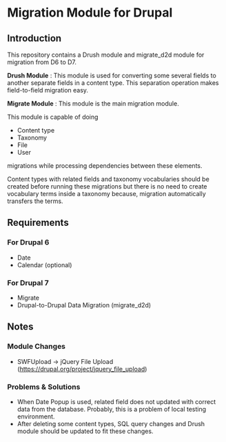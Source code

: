 # Migration Module for Drupal #

## Introduction ##

This repository contains a Drush module and migrate_d2d module for migration from D6 to D7.

__Drush Module__ : This module is used for converting some several fields to another separate fields in a content type. This separation operation makes field-to-field migration easy.

__Migrate Module__ : This module is the main migration module.

This module is capable of doing

* Content type
* Taxonomy
* File
* User

migrations while processing dependencies between these elements.

Content types with related fields and taxonomy vocabularies should be created before running these migrations but there is no need to create vocabulary terms inside a taxonomy because, migration automatically transfers the terms.


## Requirements ##

### For Drupal 6 ###

* Date
* Calendar (optional)

### For Drupal 7 ###

* Migrate
* Drupal-to-Drupal Data Migration (migrate_d2d)


## Notes ##

### Module Changes ###

* SWFUpload -> jQuery File Upload (https://drupal.org/project/jquery_file_upload)

### Problems & Solutions ###

* When Date Popup is used, related field does not updated with correct data from the database. Probably, this is a problem of local testing environment.
* After deleting some content types, SQL query changes and Drush module should be updated to fit these changes.
